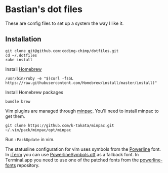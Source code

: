 # Bastian's dot files

These are config files to set up a system the way I like it.

## Installation

    git clone git@github.com:coding-chimp/dotfiles.git
    cd ~/.dotfiles
    rake install

Install [Homebrew]

    /usr/bin/ruby -e "$(curl -fsSL https://raw.githubusercontent.com/Homebrew/install/master/install)"

Install Homebrew packages

    bundle brew

Vim plugins are managed through [minpac]. You'll need to install minpac to get them.

    git clone https://github.com/k-takata/minpac.git ~/.vim/pack/minpac/opt/minpac

Run `:PackUpdate` in vim.

The statusline configuration for vim uses symbols from the [Powerline] font.
In [iTerm] you can use [PowerlineSymbols.otf] as a fallback font. In
Terminal.app you need to use one of the patched fonts from the
[powerline-fonts] repository.

[Homebrew]: https://brew.sh/
[minpac]: https://github.com/k-takata/minpac
[Powerline]: https://github.com/powerline/powerline
[iTerm]: https://www.iterm2.com/
[PowerlineSymbols.otf]: https://github.com/powerline/powerline/blob/develop/font/PowerlineSymbols.otf
[powerline-fonts]: https://github.com/powerline/fonts
